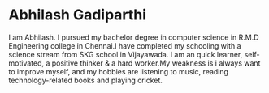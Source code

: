 # Abhilash Gadiparthi

I am Abhilash. I pursued my bachelor degree in computer science in R.M.D Engineering college in Chennai.I have completed my schooling with a science stream from SKG school in Vijayawada.
I am an quick learner, self-motivated, a positive thinker & a hard worker.My weakness is i always want to improve myself, and my hobbies are listening to music, reading technology-related books and playing cricket.
